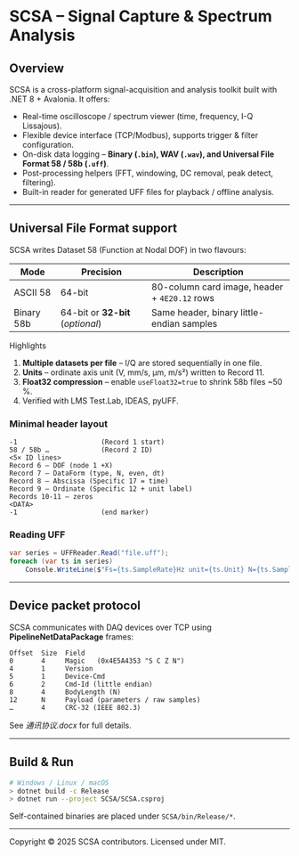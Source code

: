 # SCSA – Signal Capture & Spectrum Analysis

## Overview
SCSA is a cross-platform signal-acquisition and analysis toolkit built with .NET 8 + Avalonia. It offers:

* Real-time oscilloscope / spectrum viewer (time, frequency, I-Q Lissajous).
* Flexible device interface (TCP/Modbus), supports trigger & filter configuration.
* On-disk data logging – **Binary (`.bin`), WAV (`.wav`), and Universal File Format 58 / 58b (`.uff`)**.
* Post-processing helpers (FFT, windowing, DC removal, peak detect, filtering).
* Built-in reader for generated UFF files for playback / offline analysis.

---

## Universal File Format support
SCSA writes Dataset 58 (Function at Nodal DOF) in two flavours:

| Mode | Precision | Description |
|------|-----------|-------------|
| ASCII 58  | 64-bit | 80-column card image, header + `4E20.12` rows |
| Binary 58b| 64-bit or **32-bit** (*optional*) | Same header, binary little-endian samples |

Highlights
1. **Multiple datasets per file** – I/Q are stored sequentially in one file.
2. **Units** – ordinate axis unit (V, mm/s, µm, m/s²) written to Record 11.
3. **Float32 compression** – enable `useFloat32=true` to shrink 58b files ~50 %.
4. Verified with LMS Test.Lab, IDEAS, pyUFF.

### Minimal header layout
```
-1                     (Record 1 start)
58 / 58b …             (Record 2 ID)
<5× ID lines>
Record 6 – DOF (node 1 +X)
Record 7 – DataForm (type, N, even, dt)
Record 8 – Abscissa (Specific 17 = time)
Record 9 – Ordinate (Specific 12 + unit label)
Records 10-11 – zeros
<DATA>
-1                     (end marker)
```

### Reading UFF
```csharp
var series = UFFReader.Read("file.uff");
foreach (var ts in series)
    Console.WriteLine($"Fs={ts.SampleRate}Hz unit={ts.Unit} N={ts.Samples.Length}");
```

---

## Device packet protocol
SCSA communicates with DAQ devices over TCP using **PipelineNetDataPackage** frames:
```
Offset  Size  Field
0       4     Magic   (0x4E5A4353 "S C Z N")
4       1     Version
5       1     Device-Cmd
6       2     Cmd-Id (little endian)
8       4     BodyLength (N)
12      N     Payload (parameters / raw samples)
…       4     CRC-32 (IEEE 802.3)
```
See *通讯协议.docx* for full details.

---

## Build & Run
```bash
# Windows / Linux / macOS
> dotnet build -c Release
> dotnet run --project SCSA/SCSA.csproj
```
Self-contained binaries are placed under `SCSA/bin/Release/*`.

---
Copyright © 2025 SCSA contributors. Licensed under MIT.